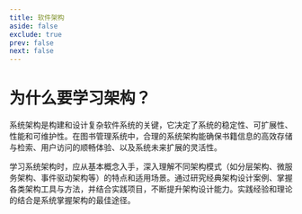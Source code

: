 ```yaml
---
title: 软件架构
aside: false
exclude: true
prev: false
next: false
---
```


# 为什么要学习架构？

系统架构是构建和设计复杂软件系统的关键，它决定了系统的稳定性、可扩展性、性能和可维护性。在图书管理系统中，合理的系统架构能确保书籍信息的高效存储与检索、用户访问的顺畅体验、以及系统未来扩展的灵活性。

学习系统架构时，应从基本概念入手，深入理解不同架构模式（如分层架构、微服务架构、事件驱动架构等）的特点和适用场景。通过研究经典架构设计案例、掌握各类架构工具与方法，并结合实践项目，不断提升架构设计能力。实践经验和理论的结合是系统掌握架构的最佳途径。

<script setup>
import { data } from '../../.vitepress/theme/page_architect.data';
import OrderedList from '../../.vitepress/theme/components/OrderedList.vue';
</script>

<OrderedList :data="data" :single="true"></OrderedList>
